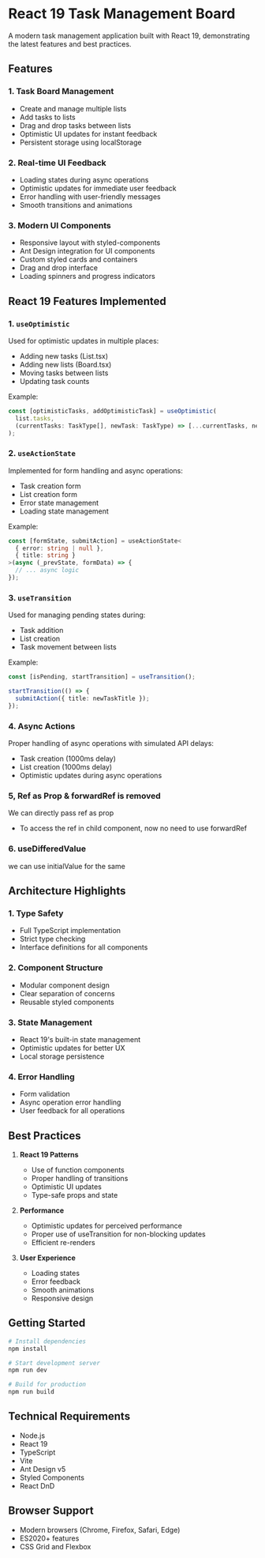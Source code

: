 # React 19 Task Management Board

A modern task management application built with React 19, demonstrating the latest features and best practices.

## Features

### 1. Task Board Management
- Create and manage multiple lists
- Add tasks to lists
- Drag and drop tasks between lists
- Optimistic UI updates for instant feedback
- Persistent storage using localStorage

### 2. Real-time UI Feedback
- Loading states during async operations
- Optimistic updates for immediate user feedback
- Error handling with user-friendly messages
- Smooth transitions and animations

### 3. Modern UI Components
- Responsive layout with styled-components
- Ant Design integration for UI components
- Custom styled cards and containers
- Drag and drop interface
- Loading spinners and progress indicators

## React 19 Features Implemented

### 1. `useOptimistic`
Used for optimistic updates in multiple places:
- Adding new tasks (List.tsx)
- Adding new lists (Board.tsx)
- Moving tasks between lists
- Updating task counts

Example:
```typescript
const [optimisticTasks, addOptimisticTask] = useOptimistic(
  list.tasks,
  (currentTasks: TaskType[], newTask: TaskType) => [...currentTasks, newTask]
);
```

### 2. `useActionState`
Implemented for form handling and async operations:
- Task creation form
- List creation form
- Error state management
- Loading state management

Example:
```typescript
const [formState, submitAction] = useActionState<
  { error: string | null },
  { title: string }
>(async (_prevState, formData) => {
  // ... async logic
});
```

### 3. `useTransition`
Used for managing pending states during:
- Task addition
- List creation
- Task movement between lists

Example:
```typescript
const [isPending, startTransition] = useTransition();

startTransition(() => {
  submitAction({ title: newTaskTitle });
});
```

### 4. Async Actions
Proper handling of async operations with simulated API delays:
- Task creation (1000ms delay)
- List creation (1000ms delay)
- Optimistic updates during async operations

### 5, Ref as Prop & forwardRef is removed
We can directly pass ref as prop
- To access the ref in child component, now no need to use forwardRef 

### 6. useDifferedValue
we can use initialValue for the same

## Architecture Highlights

### 1. Type Safety
- Full TypeScript implementation
- Strict type checking
- Interface definitions for all components

### 2. Component Structure
- Modular component design
- Clear separation of concerns
- Reusable styled components

### 3. State Management
- React 19's built-in state management
- Optimistic updates for better UX
- Local storage persistence

### 4. Error Handling
- Form validation
- Async operation error handling
- User feedback for all operations

## Best Practices

1. **React 19 Patterns**
   - Use of function components
   - Proper handling of transitions
   - Optimistic UI updates
   - Type-safe props and state

2. **Performance**
   - Optimistic updates for perceived performance
   - Proper use of useTransition for non-blocking updates
   - Efficient re-renders

3. **User Experience**
   - Loading states
   - Error feedback
   - Smooth animations
   - Responsive design

## Getting Started

```bash
# Install dependencies
npm install

# Start development server
npm run dev

# Build for production
npm run build
```

## Technical Requirements

- Node.js
- React 19
- TypeScript
- Vite
- Ant Design v5
- Styled Components
- React DnD

## Browser Support

- Modern browsers (Chrome, Firefox, Safari, Edge)
- ES2020+ features
- CSS Grid and Flexbox
